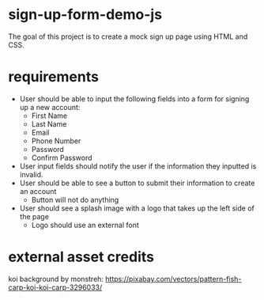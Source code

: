 # sign-up-form-demo-js

The goal of this project is to create a mock sign up page using HTML and CSS.

# requirements

- User should be able to input the following fields into a form for signing up a new account:
    - First Name
    - Last Name
    - Email
    - Phone Number
    - Password
    - Confirm Password
- User input fields should notify the user if the information they inputted is invalid.
- User should be able to see a button to submit their information to create an account
    - Button will not do anything
- User should see a splash image with a logo that takes up the left side of the page
    - Logo should use an external font

# external asset credits

koi background by monstreh: https://pixabay.com/vectors/pattern-fish-carp-koi-koi-carp-3296033/